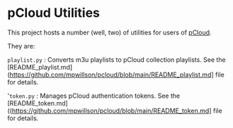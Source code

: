 # pCloud Utilities

This project hosts a number (well, two) of utilities for users of
[pCloud](https://www.pcloud.com).

They are:

`playlist.py`
: Converts m3u playlists to pCloud collection playlists. See the
  [README_playlist.md](https://github.com/mpwillson/pcloud/blob/main/README_playlist.md]
  file for details.

'`token.py`
: Manages pCloud authentication tokens. See the
  [README_token.md]((https://github.com/mpwillson/pcloud/blob/main/README_token.md]
  file for details.
